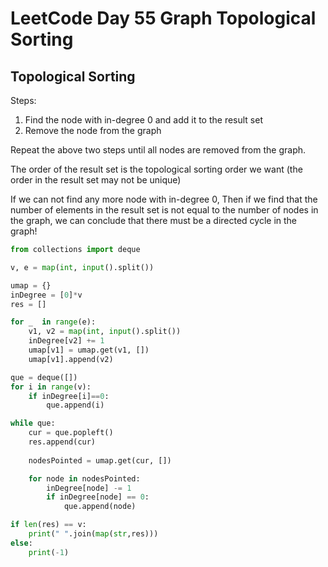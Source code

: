 # LeetCode Day 55 Graph Topological Sorting

##  Topological Sorting

Steps:
1. Find the node with in-degree 0 and add it to the result set
2. Remove the node from the graph

Repeat the above two steps until all nodes are removed from the graph.

The order of the result set is the topological sorting order we want (the order in the result set may not be unique)

If we can not find any more node with in-degree 0, Then if we find that the number of elements in the result set is not equal to the number of nodes in the graph, we can conclude that there must be a directed cycle in the graph!

```python
from collections import deque 

v, e = map(int, input().split())

umap = {}
inDegree = [0]*v
res = []

for _  in range(e):
    v1, v2 = map(int, input().split())
    inDegree[v2] += 1
    umap[v1] = umap.get(v1, [])
    umap[v1].append(v2)

que = deque([])
for i in range(v):
    if inDegree[i]==0:
        que.append(i)

while que:
    cur = que.popleft()
    res.append(cur)
    
    nodesPointed = umap.get(cur, [])

    for node in nodesPointed:
        inDegree[node] -= 1
        if inDegree[node] == 0:
            que.append(node)

if len(res) == v:
    print(" ".join(map(str,res)))
else:
    print(-1)
```
